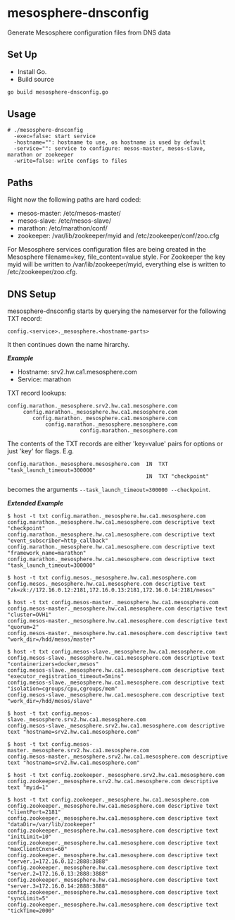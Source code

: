 # mesosphere-dnsconfig
Generate Mesosphere configuration files from DNS data

Set Up
------
* Install Go.
* Build source
```bash
go build mesosphere-dnsconfig.go
```

Usage
-----
```
# ./mesosphere-dnsconfig
  -exec=false: start service
  -hostname="": hostname to use, os hostname is used by default
  -service="": service to configure: mesos-master, mesos-slave, marathon or zookeeper
  -write=false: write configs to files
```

Paths
-----
Right now the following paths are hard coded:
- mesos-master: /etc/mesos-master/
- mesos-slave: /etc/mesos-slave/
- marathon: /etc/marathon/conf/
- zookeeper: /var/lib/zookeeper/myid and /etc/zookeeper/conf/zoo.cfg

For Mesosphere services configuration files are being created in the Mesosphere filename=key, file_content=value style. For Zookeeper the key myid will be written to /var/lib/zookeeper/myid, everything else is written to /etc/zookeeper/zoo.cfg.

DNS Setup
---------
mesosphere-dnsconfig starts by querying the nameserver for the following TXT record:

`config.<service>._mesosphere.<hostname-parts>`

It then continues down the name hirarchy.

***Example***
- Hostname: srv2.hw.ca1.mesosphere.com
- Service: marathon

TXT record lookups:
```
config.marathon._mesosphere.srv2.hw.ca1.mesosphere.com
     config.marathon._mesosphere.hw.ca1.mesosphere.com
        config.marathon._mesosphere.ca1.mesosphere.com
            config.marathon._mesosphere.mesosphere.com
                       config.marathon._mesosphere.com
```

The contents of the TXT records are either 'key=value' pairs for options or just 'key' for flags.
E.g.
```
config.marathon._mesosphere.mesosphere.com  IN  TXT "task_launch_timeout=300000"
                                            IN  TXT "checkpoint"
```
becomes the arguments `--task_launch_timeout=300000 --checkpoint`.


***Extended Example***
```
$ host -t txt config.marathon._mesosphere.hw.ca1.mesosphere.com
config.marathon._mesosphere.hw.ca1.mesosphere.com descriptive text "checkpoint"
config.marathon._mesosphere.hw.ca1.mesosphere.com descriptive text "event_subscriber=http_callback"
config.marathon._mesosphere.hw.ca1.mesosphere.com descriptive text "framework_name=marathon"
config.marathon._mesosphere.hw.ca1.mesosphere.com descriptive text "task_launch_timeout=300000"

$ host -t txt config.mesos._mesosphere.hw.ca1.mesosphere.com
config.mesos._mesosphere.hw.ca1.mesosphere.com descriptive text "zk=zk://172.16.0.12:2181,172.16.0.13:2181,172.16.0.14:2181/mesos"

$ host -t txt config.mesos-master._mesosphere.hw.ca1.mesosphere.com
config.mesos-master._mesosphere.hw.ca1.mesosphere.com descriptive text "cluster=OVH1"
config.mesos-master._mesosphere.hw.ca1.mesosphere.com descriptive text "quorum=2"
config.mesos-master._mesosphere.hw.ca1.mesosphere.com descriptive text "work_dir=/hdd/mesos/master"

$ host -t txt config.mesos-slave._mesosphere.hw.ca1.mesosphere.com
config.mesos-slave._mesosphere.hw.ca1.mesosphere.com descriptive text "containerizers=docker,mesos"
config.mesos-slave._mesosphere.hw.ca1.mesosphere.com descriptive text "executor_registration_timeout=5mins"
config.mesos-slave._mesosphere.hw.ca1.mesosphere.com descriptive text "isolation=cgroups/cpu,cgroups/mem"
config.mesos-slave._mesosphere.hw.ca1.mesosphere.com descriptive text "work_dir=/hdd/mesos/slave"

$ host -t txt config.mesos-slave._mesosphere.srv2.hw.ca1.mesosphere.com
config.mesos-slave._mesosphere.srv2.hw.ca1.mesosphere.com descriptive text "hostname=srv2.hw.ca1.mesosphere.com"

$ host -t txt config.mesos-master._mesosphere.srv2.hw.ca1.mesosphere.com
config.mesos-master._mesosphere.srv2.hw.ca1.mesosphere.com descriptive text "hostname=srv2.hw.ca1.mesosphere.com"

$ host -t txt config.zookeeper._mesosphere.srv2.hw.ca1.mesosphere.com
config.zookeeper._mesosphere.srv2.hw.ca1.mesosphere.com descriptive text "myid=1"

$ host -t txt config.zookeeper._mesosphere.hw.ca1.mesosphere.com
config.zookeeper._mesosphere.hw.ca1.mesosphere.com descriptive text "clientPort=2181"
config.zookeeper._mesosphere.hw.ca1.mesosphere.com descriptive text "dataDir=/var/lib/zookeeper"
config.zookeeper._mesosphere.hw.ca1.mesosphere.com descriptive text "initLimit=10"
config.zookeeper._mesosphere.hw.ca1.mesosphere.com descriptive text "maxClientCnxns=60"
config.zookeeper._mesosphere.hw.ca1.mesosphere.com descriptive text "server.1=172.16.0.12:2888:3888"
config.zookeeper._mesosphere.hw.ca1.mesosphere.com descriptive text "server.2=172.16.0.13:2888:3888"
config.zookeeper._mesosphere.hw.ca1.mesosphere.com descriptive text "server.3=172.16.0.14:2888:3888"
config.zookeeper._mesosphere.hw.ca1.mesosphere.com descriptive text "syncLimit=5"
config.zookeeper._mesosphere.hw.ca1.mesosphere.com descriptive text "tickTime=2000"
```
